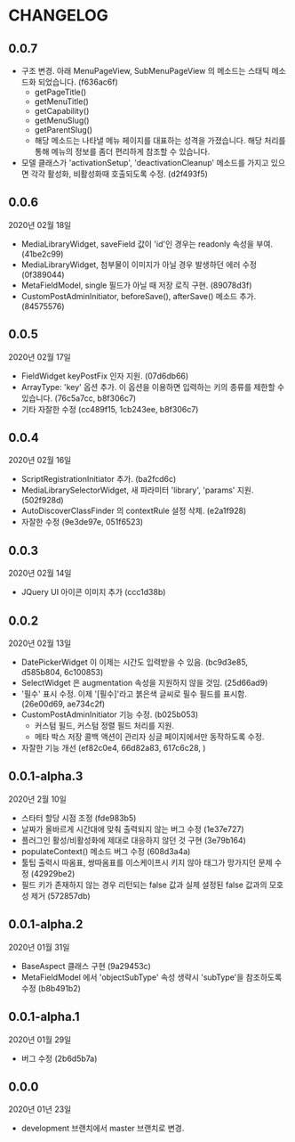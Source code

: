 # CHANGELOG

## 0.0.7
- 구조 변경. 아래 MenuPageView, SubMenuPageView 의 메소드는 스태틱 메소드화 되었습니다. (f636ac6f)
  - getPageTitle()
  - getMenuTitle()
  - getCapability()
  - getMenuSlug()
  - getParentSlug()
  - 해당 메소드는 나타낼 메뉴 페이지를 대표하는 성격을 가졌습니다. 해당 처리를 통해 메뉴의 정보를 좀더 편리하게 참조할 수 있습니다.
- 모델 클래스가 'activationSetup', 'deactivationCleanup' 메소드를 가지고 있으면 각각 활성화, 비활성화때 호출되도록 수정. (d2f493f5) 


## 0.0.6
2020년 02월 18일
- MediaLibraryWidget, saveField 값이 'id'인 경우는 readonly 속성을 부여. (41be2c99)
- MediaLibraryWidget, 첨부물이 이미지가 아닐 경우 발생하던 에러 수정 (0f389044)
- MetaFieldModel, single 필드가 아닐 때 저장 로직 구현. (89078d3f)
- CustomPostAdminInitiator, beforeSave(), afterSave() 메소드 추가. (84575576)


## 0.0.5
2020년 02월 17일
- FieldWidget keyPostFix 인자 지원. (07d6db66)
- ArrayType: 'key' 옵션 추가. 이 옵션을 이용하면 입력하는 키의 종류를 제한할 수 있습니다. (76c5a7cc, b8f306c7)
- 기타 자잘한 수정 (cc489f15, 1cb243ee, b8f306c7)


## 0.0.4
2020년 02월 16일
- ScriptRegistrationInitiator 추가. (ba2fcd6c)
- MediaLibrarySelectorWidget, 새 파라미터 'library', 'params' 지원. (502f928d)
- AutoDiscoverClassFinder 의 contextRule 설정 삭제. (e2a1f928)
- 자잘한 수정 (9e3de97e, 051f6523) 


## 0.0.3
2020년 02월 14일
- JQuery UI 아이콘 이미지 추가 (ccc1d38b)


## 0.0.2
2020년 02월 13일
- DatePickerWidget 이 이제는 시간도 입력받을 수 있음. (bc9d3e85, d585b804, 6c100853)
- SelectWidget 은 augmentation 속성을 지원하지 않을 것임. (25d66ad9)
- '필수' 표시 수정. 이제 '\[필수\]'라고 붉은색 글씨로 필수 필드를 표시함. (26e00d69, ae734c2f)
- CustomPostAdminInitiator 기능 수정. (b025b053)
  - 커스텀 필드, 커스텀 정렬 필드 처리를 지원.
  - 메타 박스 저장 콜백 액션이 관리자 싱글 페이지에서만 동작하도록 수정.
- 자잘한 기능 개선 (ef82c0e4, 66d82a83, 617c6c28, )


## 0.0.1-alpha.3
2020년 2월 10일
- 스타터 할당 시점 조정 (fde983b5)
- 날짜가 올바르게 시간대에 맞춰 출력되지 않는 버그 수정 (1e37e727)
- 플러그인 활성/비활성화에 제대로 대응하지 않던 것 구현 (3e79b164)
- populateContext() 메소드 버그 수정 (608d3a4a)
- 툴팁 출력시 따옴표, 쌍따옴표를 이스케이프시 키지 않아 태그가 망가지던 문제 수정 (42929be2)
- 필드 키가 존재하지 않는 경우 리턴되는 false 값과 실제 설정된 false 값과의 모호성 제거 (572857db)


## 0.0.1-alpha.2
2020년 01월 31일

- BaseAspect 클래스 구현 (9a29453c)
- MetaFieldModel 에서 'objectSubType' 속성 생략시 'subType'을 참조하도록 수정 (b8b491b2)


## 0.0.1-alpha.1
2020년 01월 29일

- 버그 수정 (2b6d5b7a)


## 0.0.0
2020년 01년 23일

* development 브랜치에서 master 브랜치로 변경.
